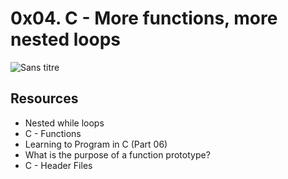 # 0x04. C - More functions, more nested loops
![Sans titre](https://user-images.githubusercontent.com/125459327/227162573-f08da039-7577-449c-8ef2-d3c1c0074617.jpg)
## Resources
* Nested while loops
* C - Functions
* Learning to Program in C (Part 06)
* What is the purpose of a function prototype?
* C - Header Files
